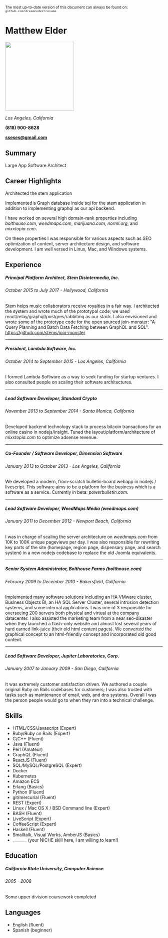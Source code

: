 <div class="print-only" style="font-size:smaller">The most up-to-date version of this document can always be found on: <span style="font-family:courier;font-size:smaller">github.com/dreamcodez/resume</span></div>

# Matthew Elder

<img width="220" src="https://www.dropbox.com/s/4ksa564fj90ar4f/dreamcodezz.jpg?dl=0">

*Los Angeles, California*

**(818) 900-8628**

**sseses@gmail.com**

## Summary
Large App Software Architect

## Career Highlights
Architected the stem application

Implemented a Graph database inside sql for the stem application in addition to implementing graphql as our api backend.

I have worked on several high domain-rank properties including _bolthouse.com_, _weedmaps.com_, _marijuana.com_, _norml.org_, and _mixxtopia.com_.

On these properties I was responsible for various aspects such as SEO optimization of content, server architecture design, and software development. I am well versed in Linux, Mac, and Windows systems.

## Experience

##### Principal Platform Architect, Stem Disintermedia, Inc.
###### October 2015 to July 2017 - Hollywood, California
Stem helps music collaborators receive royalties in a fair way. I architected the system and wrote much of the prototypal code; we used react/relay/graphql/postgres/rabbitmq as our stack. I also envisioned and wrote some of the prototype code for the open sourced join-monster: "A Query Planning and Batch Data Fetching between GraphQL and SQL".
https://github.com/stems/join-monster
***
##### President, Lambda Software, Inc.
###### October 2014 to September 2015 - Los Angeles, California
I formed Lambda Software as a way to seek funding for startup ventures. I also consulted people on scaling their software architectures.
***
##### Lead Software Developer, Standard Crypto
###### November 2013 to September 2014 - Santa Monica, California
Developed backend technology stack to process bitcoin transactions for an online casino in nodejs/insight. Tuned the layout/platform/architecture of *mixxtopia.com* to optimize adsense revenue.
***
##### Co-Founder / Software Developer, Dimension Software
###### January 2013 to October 2013 - Los Angeles, California
We developed a modern, from-scratch bulletin-board webapp in nodejs / livescript. This software aims to be a platform for the business which is a software as a service. Currently in beta: _powerbulletin.com_.
***
##### Lead Software Developer, WeedMaps Media (_weedmaps.com_)
###### January 2011 to December 2012 - Newport Beach, California
I was in charge of scaling the server architecture on _weedmaps.com_ from 10K to 100K unique pageviews per day. I was also responsible for rewriting key parts of the site (homepage, region page, dispensary page, and search system) in a new nodejs codebase to replace the old Joomla equivalents.
***
##### Senior System Administrator, Bolthouse Farms (_bolthouse.com_)
###### February 2009 to December 2010 - Bakersfield, California
Implemented many software solutions including an HA VMware cluster, Business Objects BI, an HA SQL Server Cluster, several intrusion detection systems, and some internal applications. I was one of 3 responsible for overseeing 200 servers both physical and virtual at the company datacenter. I also assisted the marketing team from a near seo-disaster when they launched a flash-only website and almost lost several years of hard earned link-juice (their old html content pages). We converted the graphical concept to an html-friendly concept and incorporated old good content.
***
##### Lead Software Developer, Jupiter Laboratories, Corp.
###### January 2007 to January 2009 - San Diego, California
It was extremely customer satisfaction driven. We authored a couple original Ruby on Rails codebases for customers; I was also trusted with tasks such as maintenance of email, web, and dns systems. Overall I was the person people would go to when they ran into a technical challenge.



## Skills
* HTML/CSS/Javascript (Expert)
* Ruby/Ruby on Rails (Expert)
* C/C++ (Fluent)
* Java (Fluent)
* Perl (Amateur)
* GraphQL (Fluent)
* ReactJS (Fluent)
* SQL/MySQL/PostgreSQL (Expert)
* Docker
* Kubernetes
* Amazon ECS
* Erlang (Basics)
* Python (Fluent)
* git/mercurial (Fluent)
* REST (Expert)
* Linux / Mac OS X / BSD Command line  (Expert)
* BASH (Fluent)
* LiveScript (Expert)
* CoffeeScript (Expert)
* Haskell (Fluent)
* Smalltalk, Visual Works, AmberJS (Basics)
* _______ (your NICHE skill here, I am willing to learn!)

## Education
##### California State University, Computer Science
###### 2005 - 2008
Some upper division coursework completed


## Languages

* English (fluent)
* Spanish (beginner)
